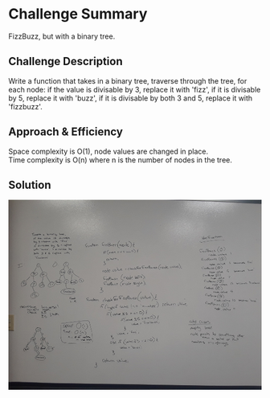 # Challenge Summary  
FizzBuzz, but with a binary tree.  
  
## Challenge Description  
Write a function that takes in a binary tree, traverse through the tree, for each node: if the value is divisable by 3, replace it with 'fizz', if it is divisable by 5, replace it with 'buzz', if it is divisable by both 3 and 5, replace it with 'fizzbuzz'.  
  
## Approach & Efficiency  
Space complexity is O(1), node values are changed in place.  
Time complexity is O(n) where n is the number of nodes in the tree.  
  
## Solution  
![whiteboard](https://github.com/MSpake/data-structures-and-algorithms/blob/master/assets/fizz-buzz-tree.jpg)